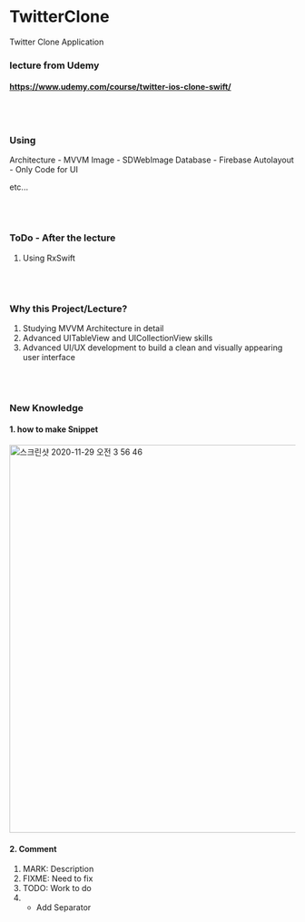 # TwitterClone

Twitter Clone Application

### lecture from Udemy
#### https://www.udemy.com/course/twitter-ios-clone-swift/

<br><br/>
### Using
Architecture - MVVM
Image - SDWebImage
Database - Firebase
Autolayout - Only Code for UI

etc...

<br><br/>
### ToDo - After the lecture
1. Using RxSwift

<br><br/>
### Why this Project/Lecture?
1. Studying MVVM Architecture in detail
2. Advanced UITableView and UICollectionView skills
3. Advanced UI/UX development to build a clean and visually appearing user interface

<br><br/>
### New Knowledge
#### 1. how to make Snippet
<img width="684" alt="스크린샷 2020-11-29 오전 3 56 46" src="https://user-images.githubusercontent.com/27776755/100523853-f231d500-31f6-11eb-82b2-06b53eab41f5.png">

#### 2. Comment
1. MARK: Description
2. FIXME: Need to fix
3. TODO: Work to do
4. - Add Separator
